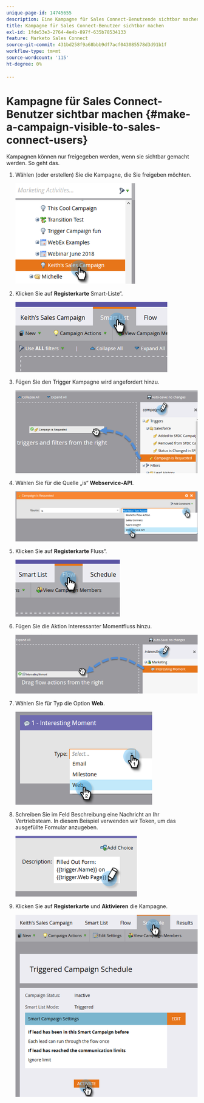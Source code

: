 ```yaml
---
unique-page-id: 14745655
description: Eine Kampagne für Sales Connect-Benutzende sichtbar machen - Marketo-Dokumente - Produktdokumentation
title: Kampagne für Sales Connect-Benutzer sichtbar machen
exl-id: 1fde53e3-2764-4e4b-897f-635b78534133
feature: Marketo Sales Connect
source-git-commit: 431bd258f9a68bbb9df7acf043085578d3d91b1f
workflow-type: tm+mt
source-wordcount: '115'
ht-degree: 0%

---
```


# Kampagne für Sales Connect-Benutzer sichtbar machen {#make-a-campaign-visible-to-sales-connect-users}

Kampagnen können nur freigegeben werden, wenn sie sichtbar gemacht werden. So geht das.

1. Wählen (oder erstellen) Sie die Kampagne, die Sie freigeben möchten.

   ![](assets/one.png)

1. Klicken Sie auf **Registerkarte** Smart-Liste“.

   ![](assets/two.png)

1. Fügen Sie den Trigger Kampagne wird angefordert hinzu.

   ![](assets/three.png)

1. Wählen Sie für die Quelle „is“ **Webservice-API**.

   ![](assets/4.png)

1. Klicken Sie auf **Registerkarte** Fluss“.

   ![](assets/five.png)

1. Fügen Sie die Aktion Interessanter Momentfluss hinzu.

   ![](assets/six.png)

1. Wählen Sie für Typ die Option **Web**.

   ![](assets/seven.png)

1. Schreiben Sie im Feld Beschreibung eine Nachricht an Ihr Vertriebsteam. In diesem Beispiel verwenden wir Token, um das ausgefüllte Formular anzugeben.

   ![](assets/eight.png)

1. Klicken Sie auf **Registerkarte** und **Aktivieren** die Kampagne.

   ![](assets/nine.png)

